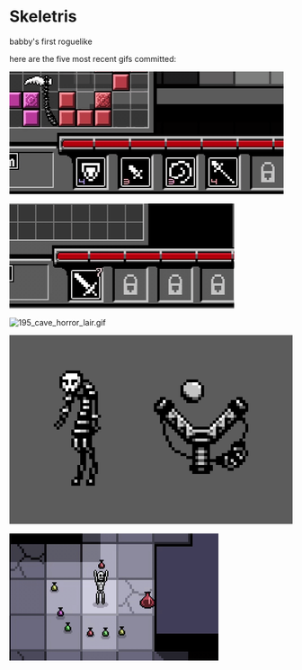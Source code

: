 # Skeletris
babby's first roguelike

here are the five most recent gifs committed:

![197_hotbar_numbers.gif](gifs/197_hotbar_numbers.gif?raw=true "197_hotbar_numbers")

![196_yikes_hotbar_attack_values.gif](gifs/196_yikes_hotbar_attack_values.gif?raw=true "196_yikes_hotbar_attack_values")

![195_cave_horror_lair.gif](gifs/195_cave_horror_lair.gif?raw=true "195_cave_horror_lair")

![194_skulker_and_slingshot.gif](gifs/194_skulker_and_slingshot.gif?raw=true "194_skulker_and_slingshot")

![193_effects_on_potions.gif](gifs/193_effects_on_potions.gif?raw=true "193_effects_on_potions")

